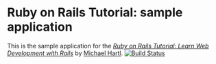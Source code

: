 # Ruby on Rails Tutorial: sample application
This is the sample application for the
[*Ruby on Rails Tutorial:
Learn Web Development with Rails*](http://www.railstutorial.org/)
by [Michael Hartl](http://www.michaelhartl.com/).
[![Build Status](https://travis-ci.org/adityavarma1234/sample_app.svg?branch=master)](https://travis-ci.org/adityavarma1234/sample_app)